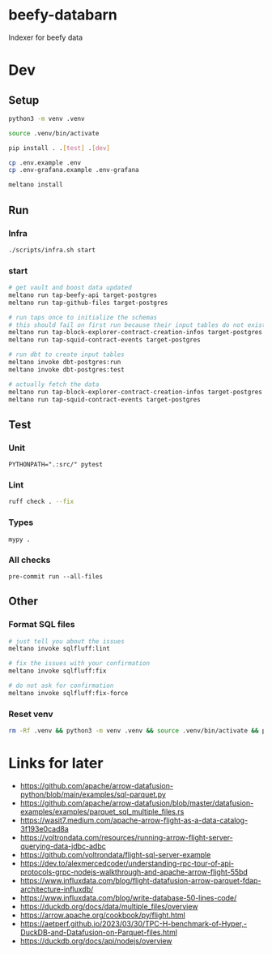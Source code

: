 # beefy-databarn

Indexer for beefy data

# Dev

## Setup

```bash
python3 -m venv .venv
```

```bash
source .venv/bin/activate
```

```bash
pip install . .[test] .[dev]
```

```bash
cp .env.example .env
cp .env-grafana.example .env-grafana
```

```bash
meltano install
```

## Run

### Infra

```bash
./scripts/infra.sh start
```

### start

```bash
# get vault and boost data updated
meltano run tap-beefy-api target-postgres
meltano run tap-github-files target-postgres

# run taps once to initialize the schemas
# this should fail on first run because their input tables do not exist yet
meltano run tap-block-explorer-contract-creation-infos target-postgres
meltano run tap-squid-contract-events target-postgres

# run dbt to create input tables
meltano invoke dbt-postgres:run
meltano invoke dbt-postgres:test

# actually fetch the data
meltano run tap-block-explorer-contract-creation-infos target-postgres
meltano run tap-squid-contract-events target-postgres
```

## Test

### Unit

```
PYTHONPATH=".:src/" pytest
```

### Lint

```bash
ruff check . --fix
```

### Types

```
mypy .
```

### All checks

```
pre-commit run --all-files
```

## Other

### Format SQL files

```bash
# just tell you about the issues
meltano invoke sqlfluff:lint

# fix the issues with your confirmation
meltano invoke sqlfluff:fix

# do not ask for confirmation
meltano invoke sqlfluff:fix-force
```

### Reset venv

```bash
rm -Rf .venv && python3 -m venv .venv && source .venv/bin/activate && pip install . .[test] .[dev]
```

# Links for later

- https://github.com/apache/arrow-datafusion-python/blob/main/examples/sql-parquet.py
- https://github.com/apache/arrow-datafusion/blob/master/datafusion-examples/examples/parquet_sql_multiple_files.rs
- https://wasit7.medium.com/apache-arrow-flight-as-a-data-catalog-3f193e0cad8a
- https://voltrondata.com/resources/running-arrow-flight-server-querying-data-jdbc-adbc
- https://github.com/voltrondata/flight-sql-server-example
- https://dev.to/alexmercedcoder/understanding-rpc-tour-of-api-protocols-grpc-nodejs-walkthrough-and-apache-arrow-flight-55bd
- https://www.influxdata.com/blog/flight-datafusion-arrow-parquet-fdap-architecture-influxdb/
- https://www.influxdata.com/blog/write-database-50-lines-code/
- https://duckdb.org/docs/data/multiple_files/overview
- https://arrow.apache.org/cookbook/py/flight.html
- https://aetperf.github.io/2023/03/30/TPC-H-benchmark-of-Hyper,-DuckDB-and-Datafusion-on-Parquet-files.html
- https://duckdb.org/docs/api/nodejs/overview
